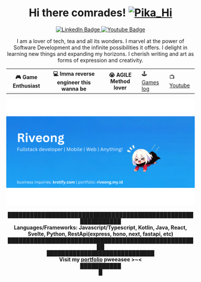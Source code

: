 <h1 align="center">Hi there comrades! <a href="https://emoji.gg/emoji/1545-pika-hi"><img src="https://cdn3.emoji.gg/emojis/1545-pika-hi.gif" width="32px" height="32px" alt="Pika_Hi"></a></h1>
<div id="badges" align="center">
  <a href="https://www.linkedin.com/in/ong-gabriel-riverine-susanto-8994b2266">
    <img src="https://img.shields.io/badge/LinkedIn-blue?style=for-the-badge&logo=linkedin&logoColor=white" alt="LinkedIn Badge"/>
  </a>
  <a href="https://www.youtube.com/@Shoulmx">
    <img src="https://img.shields.io/badge/YouTube-red?style=for-the-badge&logo=youtube&logoColor=white" alt="Youtube Badge"/>
  </a>

</div>
<p align="center">I am a lover of tech, tea and all its wonders. I marvel at the power of Software Development and the infinite possibilities it offers. I delight in learning new things and expanding my horizons. I cherish writing and art as forms of expression and creativity.</p>
  <table align="center">
    <th>🎮 Game Enthusiast</th>
    <th>💻 Imma reverse engineer this wanna be</th>
    <th>😭 AGILE Method lover</th>
    <td>🕹️ <a href="https://backloggd.com/u/Kinofie/">Games log</a></td>
    <td>📺 <a href="https://www.youtube.com/@Shoulmx">Youtube</a></td>
  </table>




<img src="./images/riveong.png">

<p align="center">█████████████████████████████████████████████████████████████<br> <b>Languages/Frameworks: Javascript/Typescript, Kotlin, Java, React, Svelte, Python, RestApi(express, hono, next, fastapi, etc)</b><br>████████████████████████████████████████████████████<br>█████████████████████████████<br><b>Visit my <a href="https://riveong.my.id">portfolio</a> pweeasee >~<</b><br>███████████<br>█</p>
